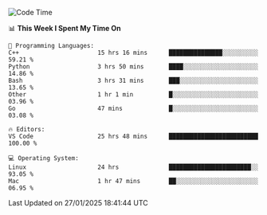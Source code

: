 
<!--START_SECTION:waka-->
![Code Time](http://img.shields.io/badge/Code%20Time-3%2C049%20hrs%2033%20mins-blue)

📊 **This Week I Spent My Time On** 

```text
💬 Programming Languages: 
C++                      15 hrs 16 mins      ███████████████░░░░░░░░░░   59.21 % 
Python                   3 hrs 50 mins       ████░░░░░░░░░░░░░░░░░░░░░   14.86 % 
Bash                     3 hrs 31 mins       ███░░░░░░░░░░░░░░░░░░░░░░   13.65 % 
Other                    1 hr 1 min          █░░░░░░░░░░░░░░░░░░░░░░░░   03.96 % 
Go                       47 mins             █░░░░░░░░░░░░░░░░░░░░░░░░   03.08 % 

🔥 Editors: 
VS Code                  25 hrs 48 mins      █████████████████████████   100.00 % 

💻 Operating System: 
Linux                    24 hrs              ███████████████████████░░   93.05 % 
Mac                      1 hr 47 mins        ██░░░░░░░░░░░░░░░░░░░░░░░   06.95 % 
```


 Last Updated on 27/01/2025 18:41:44 UTC
<!--END_SECTION:waka-->


